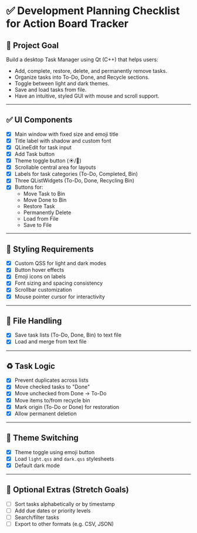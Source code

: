 # ✅ Development Planning Checklist for Action Board Tracker

## 🎯 Project Goal
Build a desktop Task Manager using Qt (C++) that helps users:
- Add, complete, restore, delete, and permanently remove tasks.
- Organize tasks into To-Do, Done, and Recycle sections.
- Toggle between light and dark themes.
- Save and load tasks from file.
- Have an intuitive, styled GUI with mouse and scroll support.

---

## ✅ UI Components
- [x] Main window with fixed size and emoji title
- [x] Title label with shadow and custom font
- [x] QLineEdit for task input
- [x] Add Task button
- [x] Theme toggle button (☀️/🌙)
- [x] Scrollable central area for layouts
- [x] Labels for task categories (To-Do, Completed, Bin)
- [x] Three QListWidgets (To-Do, Done, Recycling Bin)
- [x] Buttons for:
  - Move Task to Bin
  - Move Done to Bin
  - Restore Task
  - Permanently Delete
  - Load from File
  - Save to File

---

## 🎨 Styling Requirements
- [x] Custom QSS for light and dark modes
- [x] Button hover effects
- [x] Emoji icons on labels
- [x] Font sizing and spacing consistency
- [x] Scrollbar customization
- [x] Mouse pointer cursor for interactivity

---

## 💾 File Handling
- [x] Save task lists (To-Do, Done, Bin) to text file
- [x] Load and merge from text file

---

## ♻️ Task Logic
- [x] Prevent duplicates across lists
- [x] Move checked tasks to "Done"
- [x] Move unchecked from Done → To-Do
- [x] Move items to/from recycle bin
- [x] Mark origin (To-Do or Done) for restoration
- [x] Allow permanent deletion

---

## 🔄 Theme Switching
- [x] Theme toggle using emoji button
- [x] Load `light.qss` and `dark.qss` stylesheets
- [x] Default dark mode

---

## 🧪 Optional Extras (Stretch Goals)
- [ ] Sort tasks alphabetically or by timestamp
- [ ] Add due dates or priority levels
- [ ] Search/filter tasks
- [ ] Export to other formats (e.g. CSV, JSON)
